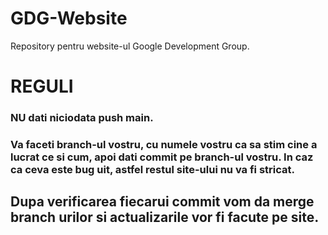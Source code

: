 # GDG-Website
Repository pentru website-ul Google Development Group.
# REGULI
### NU dati niciodata push main.
### Va faceti branch-ul vostru, cu numele vostru ca sa stim cine a lucrat ce si cum, apoi dati commit pe branch-ul vostru. In caz ca ceva este bug uit, astfel restul site-ului nu va fi stricat.
## Dupa verificarea fiecarui commit vom da merge branch urilor si actualizarile vor fi facute pe site.
